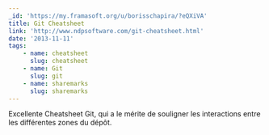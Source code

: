 ```yaml
---
_id: 'https://my.framasoft.org/u/borisschapira/?eQXiVA'
title: Git Cheatsheet
link: 'http://www.ndpsoftware.com/git-cheatsheet.html'
date: '2013-11-11'
tags:
    - name: cheatsheet
      slug: cheatsheet
    - name: Git
      slug: git
    - name: sharemarks
      slug: sharemarks
---
```


<div class="markdown"><p>Excellente Cheatsheet Git, qui a le mérite de souligner les interactions entre les différentes zones du dépôt.
</p></div>
